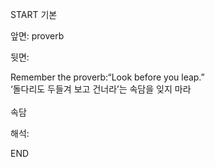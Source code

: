 START
기본

앞면:
proverb


뒷면:
<div><div>Remember the proverb:“Look before you leap.” </div><div><div>‘돌다리도 두들겨 보고 건너라’는 속담을 잊지 마라</div></div></div><div><br></div>속담<br>


해석:
<!--ID: 1746614454504-->
END
